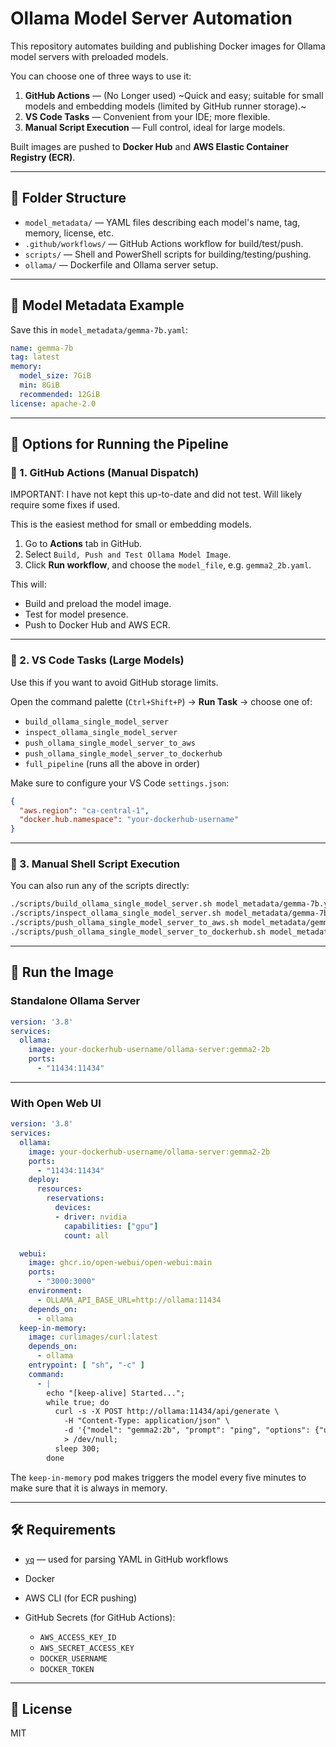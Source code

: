 # Ollama Model Server Automation

This repository automates building and publishing Docker images for Ollama model servers with preloaded models.

You can choose one of three ways to use it:

1. **GitHub Actions** — (No Longer used) ~Quick and easy; suitable for small models and embedding models (limited by GitHub runner storage).~
2. **VS Code Tasks** — Convenient from your IDE; more flexible.
3. **Manual Script Execution** — Full control, ideal for large models.

Built images are pushed to **Docker Hub** and **AWS Elastic Container Registry (ECR)**.

---

## 📁 Folder Structure

- `model_metadata/` — YAML files describing each model's name, tag, memory, license, etc.
- `.github/workflows/` — GitHub Actions workflow for build/test/push.
- `scripts/` — Shell and PowerShell scripts for building/testing/pushing.
- `ollama/` — Dockerfile and Ollama server setup.

---

## 🧠 Model Metadata Example

Save this in `model_metadata/gemma-7b.yaml`:

```yaml
name: gemma-7b
tag: latest
memory:
  model_size: 7GiB
  min: 8GiB
  recommended: 12GiB
license: apache-2.0
```

---

## 🚀 Options for Running the Pipeline

### 🔹 1. GitHub Actions (Manual Dispatch)

IMPORTANT: I have not kept this up-to-date and did not test. Will likely require some fixes if used.

This is the easiest method for small or embedding models.

1. Go to **Actions** tab in GitHub.
2. Select `Build, Push and Test Ollama Model Image`.
3. Click **Run workflow**, and choose the `model_file`, e.g. `gemma2_2b.yaml`.

This will:

- Build and preload the model image.
- Test for model presence.
- Push to Docker Hub and AWS ECR.

---

### 🔹 2. VS Code Tasks (Large Models)

Use this if you want to avoid GitHub storage limits.

Open the command palette (`Ctrl+Shift+P`) → **Run Task** → choose one of:

- `build_ollama_single_model_server`
- `inspect_ollama_single_model_server`
- `push_ollama_single_model_server_to_aws`
- `push_ollama_single_model_server_to_dockerhub`
- `full_pipeline` (runs all the above in order)

Make sure to configure your VS Code `settings.json`:

```json
{
  "aws.region": "ca-central-1",
  "docker.hub.namespace": "your-dockerhub-username"
}
```

---

### 🔹 3. Manual Shell Script Execution

You can also run any of the scripts directly:

```bash
./scripts/build_ollama_single_model_server.sh model_metadata/gemma-7b.yaml
./scripts/inspect_ollama_single_model_server.sh model_metadata/gemma-7b.yaml
./scripts/push_ollama_single_model_server_to_aws.sh model_metadata/gemma-7b.yaml
./scripts/push_ollama_single_model_server_to_dockerhub.sh model_metadata/gemma-7b.yaml
```

---

## 🧪 Run the Image

### Standalone Ollama Server

```yaml
version: '3.8'
services:
  ollama:
    image: your-dockerhub-username/ollama-server:gemma2-2b
    ports:
      - "11434:11434"
```

---

### With Open Web UI

```yaml
version: '3.8'
services:
  ollama:
    image: your-dockerhub-username/ollama-server:gemma2-2b
    ports:
      - "11434:11434"
    deploy:
      resources:
        reservations:
          devices:
          - driver: nvidia
            capabilities: ["gpu"]
            count: all

  webui:
    image: ghcr.io/open-webui/open-webui:main
    ports:
      - "3000:3000"
    environment:
      - OLLAMA_API_BASE_URL=http://ollama:11434
    depends_on:
      - ollama
  keep-in-memory:
    image: curlimages/curl:latest
    depends_on:
      - ollama
    entrypoint: [ "sh", "-c" ]
    command:
      - |
        echo "[keep-alive] Started...";
        while true; do
          curl -s -X POST http://ollama:11434/api/generate \
            -H "Content-Type: application/json" \
            -d '{"model": "gemma2:2b", "prompt": "ping", "options": {"use_mmap": false}, "stream": false}' \
            > /dev/null;
          sleep 300;
        done
```

The `keep-in-memory` pod makes triggers the model every five minutes to make sure that it is always
in memory.

---

## 🛠️ Requirements

- [`yq`](https://github.com/mikefarah/yq) — used for parsing YAML in GitHub workflows
- Docker
- AWS CLI (for ECR pushing)
- GitHub Secrets (for GitHub Actions):

  - `AWS_ACCESS_KEY_ID`
  - `AWS_SECRET_ACCESS_KEY`
  - `DOCKER_USERNAME`
  - `DOCKER_TOKEN`

---

## 🪪 License

MIT
